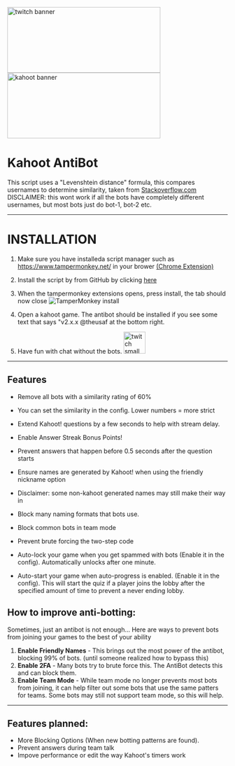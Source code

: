
<img src="https://github.com/nmcc1212/kahoot-antibot-for-streamers/raw/main/docs/generic-email-header-1.jpg" alt="twitch banner" width="350" height="150"/> <img src="https://github.com/nmcc1212/kahoot-antibot-for-streamers/raw/main/docs/4693389703691371032_1.png" alt="kahoot banner" width="350" height="150"/>

Kahoot AntiBot
==============

This script uses a "Levenshtein distance" formula, this compares usernames to determine similarity, taken from [Stackoverflow.com](https://stackoverflow.com/questions/10473745/compare-strings-javascript-return-of-likely) DISCLAIMER: this wont work if all the bots have completely different usernames, but most bots just do bot-1, bot-2 etc.

* * *



INSTALLATION
============



1.  Make sure you have installeda script manager such as https://www.tampermonkey.net/ in your brower [(Chrome Extension)](https://chrome.google.com/webstore/detail/tampermonkey/dhdgffkkebhmkfjojejmpbldmpobfkfo?hl=en)
2.  Install the script by from GitHub by clicking [here](https://github.com/nmcc1212/kahoot-antibot-for-streamers/raw/main/kahoot-antibot.user.js)

4. When the tampermonkey extensions opens, press install, the tab should now close
![TamperMonkey install](https://github.com/nmcc1212/kahoot-antibot-for-streamers/raw/main/docs/Screenshot%202021-01-05%20at%2019.13.42.png)
5. Open a kahoot game. The antibot should be installed if you see some text that says "v2.x.x @theusaf at the bottom right.

6. Have fun with chat without the bots. <img src="https://github.com/nmcc1212/kahoot-antibot-for-streamers/raw/main/docs/580b57fcd9996e24bc43c540.png" alt="twitch small" width="50" height="50"/>
* * *

Features
--------

*   Remove all bots with a similarity rating of 60%

*   You can set the similarity in the config. Lower numbers = more strict

*   Extend Kahoot! questions by a few seconds to help with stream delay.
*   Enable Answer Streak Bonus Points!
*   Prevent answers that happen before 0.5 seconds after the question starts
*   Ensure names are generated by Kahoot! when using the friendly nickname option

*   Disclaimer: some non-kahoot generated names may still make their way in

*   Block many naming formats that bots use.
*   Block common bots in team mode
*   Prevent brute forcing the two-step code
*   Auto-lock your game when you get spammed with bots (Enable it in the config). Automatically unlocks after one minute.
*   Auto-start your game when auto-progress is enabled. (Enable it in the config). This will start the quiz if a player joins the lobby after the specified amount of time to prevent a never ending lobby.

How to improve anti-botting:
----------------------------

Sometimes, just an antibot is not enough... Here are ways to prevent bots from joining your games to the best of your ability

1.  **Enable Friendly Names** - This brings out the most power of the antibot, blocking 99% of bots. (until someone realized how to bypass this)
2.  **Enable 2FA** - Many bots try to brute force this. The AntiBot detects this and can block them.
3.  **Enable Team Mode** - While team mode no longer prevents most bots from joining, it can help filter out some bots that use the same patters for teams. Some bots may still not support team mode, so this will help.

* * *

Features planned:
-----------------

*   More Blocking Options (When new botting patterns are found).
*   Prevent answers during team talk
*   Impove performance or edit the way Kahoot's timers work

